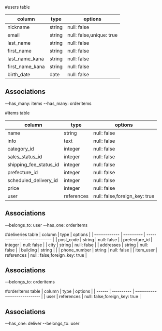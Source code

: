 #users table

| column                | type     | options                  |
| --------------------- | -------- | ------------------------ |
| nickname              | string   | null: false              |
| email                 | string   | null: false,unique: true |
| last_name             | string   | null: false              |
| first_name            | string   | null: false              |
| last_name_kana        | string   | null: false              |
| first_name_kana       | string   | null: false              |
| birth_date            | date     | null: false              |

## Associations
--has_many: items
--has_many: orderitems

#items table

| column                 | type       | options                       |
| ---------------------- | ---------- | ----------------------------- |
| name                   | string     | null: false                   |
| info                   | text       | null: false                   |
| category_id            | integer    | null: false                   |
| sales_status_id        | integer    | null: false                   |
| shipping_fee_status_id | integer    | null: false                   |
| prefecture_id          | integer    | null: false                   |
| scheduled_delivery_id  | integer    | null: false                   |
| price                  | integer    | null: false                   |
| user                   | references | null: false,foreign_key: true |

## Associations
--belongs_to: user
--has_one: orderitems

#deliveries table
| column        | type       | options                       |
| ------------- | ---------- | ----------------------------- |
| post_code     | string     | null: false                   |
| prefecture_id | integer    | null: false                   |
| city          | string     | null: false                   |
| addresses     | string     | null: false                   |
| building      | string     |                               |
| phone_number  | string     | null: false                   |
| item_user     | references | null: false,foreign_key: true |

## Associations
--belongs_to: orderitems

#orderitems table
| column | type       | options                       |
| ------ | ---------- | ----------------------------- |
| user   | references | null: false,foreign_key: true |

## Associations
--has_one: deliver
--belongs_to: user

